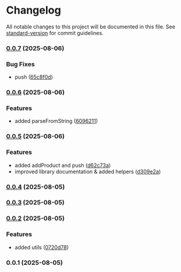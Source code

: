 # Changelog

All notable changes to this project will be documented in this file. See [standard-version](https://github.com/conventional-changelog/standard-version) for commit guidelines.

### [0.0.7](https://github.com/doeixd/parse-shopify-csv/compare/v0.0.6...v0.0.7) (2025-08-06)


### Bug Fixes

* push ([65c8f0d](https://github.com/doeixd/parse-shopify-csv/commit/65c8f0d5c4db368ab860791697de1cac52fb551a))

### [0.0.6](https://github.com/doeixd/parse-shopify-csv/compare/v0.0.5...v0.0.6) (2025-08-06)


### Features

* added parseFromString ([6096211](https://github.com/doeixd/parse-shopify-csv/commit/6096211619f755c0e759bd9dbd43ccfc8ac3ec36))

### [0.0.5](https://github.com/doeixd/parse-shopify-csv/compare/v0.0.4...v0.0.5) (2025-08-06)


### Features

* added addProduct and push ([d62c73a](https://github.com/doeixd/parse-shopify-csv/commit/d62c73a37cfd4e6c8d2288a11cc8980adb43237b))
* improved library documentation & added helpers ([d309e2a](https://github.com/doeixd/parse-shopify-csv/commit/d309e2a75ca6090a8769f2577bee976edc598ee5))

### [0.0.4](https://github.com/doeixd/parse-shopify-csv/compare/v0.0.3...v0.0.4) (2025-08-05)

### [0.0.3](https://github.com/doeixd/parse-shopify-csv/compare/v0.0.2...v0.0.3) (2025-08-05)

### [0.0.2](https://github.com/doeixd/parse-shopify-csv/compare/v0.0.1...v0.0.2) (2025-08-05)


### Features

* added utils ([0720d78](https://github.com/doeixd/parse-shopify-csv/commit/0720d78942a9b10d6ee8978c8f54b87f4d3117b7))

### 0.0.1 (2025-08-05)

